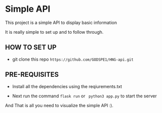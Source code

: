 # Simple API

This project is a simple API to display basic information

It is really simple to set up and to follow through.


## HOW TO SET UP
- git clone this repo
        `https://github.com/GODSPE1/HNG-api.git`

## PRE-REQUISITES
- Install all the dependencies using the reqiurements.txt

- Next run the command `flask run` or ` python3 app.py` to start the server


And That is all you need to visualize the simple API :).